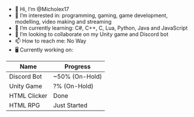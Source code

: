 - 👋 Hi, I’m @Micholex17
- 👀 I’m interested in: programming, gaming, game development, modelling, video making and streaming
- 🌱 I’m currently learning: C#, C++, C, Lua, Python, Java and JavaScript
- 💞️ I’m looking to collaborate on my Unity game and Discord bot
- 📫 How to reach me: No Way
- 🖥️ Currently working on:

| Name | Progress |
| --- | --- |
| Discord Bot | ~50% (On-Hold) |
| Unity Game | ?% (On-Hold) |
| HTML Clicker | Done |
| HTML RPG | Just Started |

<!---
Micholex17/Micholex17 is a ✨ special ✨ repository because its `README.md` (this file) appears on your GitHub profile.
You can click the Preview link to take a look at your changes.
--->
